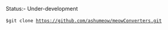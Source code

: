Status:- Under-development <br>
<br>
<code>$git clone https://github.com/ashumeow/meowConverters.git</code>
